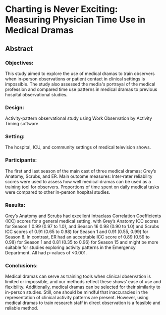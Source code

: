 # Charting is Never Exciting: Measuring Physician Time Use in Medical Dramas
## Abstract 
### Objectives: 
This study aimed to explore the use of medical dramas to train observers when in-person observations or patient contact in clinical settings is impossible. The study also assessed the media's portrayal of the medical profession and compared time use patterns in medical dramas to previous hospital observational studies. 
### Design: 
Activity-pattern observational study using Work Observation by Activity Timing software.
### Setting: 
The hospital, ICU, and community settings of medical television shows.
### Participants: 
The first and last season of the main cast of three medical dramas; Grey’s Anatomy, Scrubs, and ER.
Main outcome measures: Inter-rater reliability scores were used to assess how well medical dramas can be used as a training tool for observers. Proportions of time spent on daily medical tasks were compared to other in-person hospital studies.
### Results: 
Grey’s Anatomy and Scrubs had excellent Intraclass Correlation Coefficients (ICC) scores for a general medical setting, with Grey’s Anatomy ICC scores for Season 1 0.99 (0.97 to 1.0), and Season 16 0.98 (0.90 to 1.0) and Scrubs ICC scores of 0.91 (0.65 to 0.98) for Season 1 and 0.91 (0.55, 0.99) for Season 8. In contrast, ER had an acceptable ICC score of 0.89 (0.59 to 0.98) for Season 1 and 0.81 (0.35 to 0.96) for Season 15 and might be more suitable for studies exploring activity patterns in the Emergency Department. All had p-values of <0.001.
### Conclusions: 
Medical dramas can serve as training tools when clinical observation is limited or impossible, and our methods reflect these shows’ ease of use and flexibility. Additionally, medical dramas can be selected for their similarity to in-person studies. Still, one should be mindful that inaccuracies in the representation of clinical activity patterns are present. However, using medical dramas to train research staff in direct observation is a feasible and reliable method.

